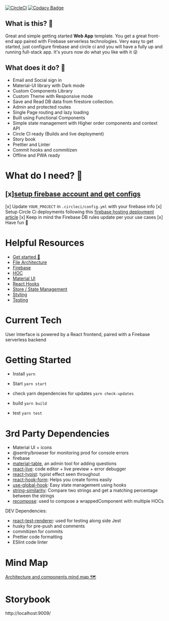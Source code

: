 [![CircleCI](https://circleci.com/gh/moskool/moskool-react-app.svg?style=svg&circle-token=25e17fbacf3e095631aba484af8169e19df89031)](https://moskool.com)
[![Codacy Badge](https://api.codacy.com/project/badge/Grade/0b57ecbebd9b431c8071e0e42fb89b7b)](https://www.codacy.com?utm_source=github.com&utm_medium=referral&utm_content=mo-sharif/MoSkool&utm_campaign=Badge_Grade)

## What is this? 🤩

Great and simple getting started **Web App** template. You get a great front-end app paired with Firebase serverless technologies. Very easy to get started, just configure firebase and circle ci and you will have a fully up and running full-stack app. It's yours now do what you like with it 😜

## What does it do? 🤔

- Email and Social sign in
- Material-UI library with Dark mode
- Custom Components Library
- Custom Theme with Responsive mode
- Save and Read DB data from firestore collection.
- Admin and protected routes
- Single Page routing and lazy loading
- Built using Functional Components
- Simple state management with Higher order components and context API
- Circle CI ready (Builds and live deployment)
- Story book
- Prettier and Linter
- Commit hooks and commitizen
- Offline and PWA ready

# What do I need? 🤘

## [x][setup firebase account and get configs](https://www.robinwieruch.de/complete-firebase-authentication-react-tutorial)

[x] Update `YOUR_PROJECT` in `.circleci/config.yml` with your firebase info
[x] Setup Circle Ci deployments following this [firebase hosting deployment article](https://circleci.com/blog/automatically-deploy-a-gatsby-site-to-firebase-hosting/)
[x] Keep in mind the Firebase DB rules update per your use cases
[x] Have fun 🤘

# Helpful Resources

- [Get started 🚀](docs/ONBOARDING.md)
- [File Architecture](docs/ARCHITECTURE.md)
- [Firebase](docs/FIREBASE.md)
- [HOC](docs/HOC.md)
- [Material UI](docs/MATERIAL.md)
- [React Hooks](docs/REACT_HOOKS.md)
- [Store / State Management](docs/STATE_MANAGEMENT.md)
- [Styling](docs/STYLING.md)
- [Testing](docs/TESTING.md)

# Current Tech

User Interface is powered by a React frontend, paired with a Firebase serverless backend

# Getting Started

- Install `yarn`
- Start `yarn start`

- check yarn dependencies for updates `yarn check-updates`
- build `yarn build`
- test `yarn test`

# 3rd Party Dependencies

- Material UI + icons
- @sentry/browser for monitoring prod for console errors
- firebase
- [material-table](https://material-table.com/#/), an admin tool for adding questions
- [react-live](https://github.com/FormidableLabs/react-live): code editor + live preview + error debugger
- [react-typist](https://github.com/jstejada/react-typist): typist effect seen throughout
- [react-hook-form](https://react-hook-form.com/get-started): Helps you create forms easily
- [use-global-hook](https://www.npmjs.com/package/use-global-hook): Easy state management using hooks
- [string-similarity](https://www.npmjs.com/package/string-similarity): Compare two strings and get a matching percentage between the strings
- [recompose](https://github.com/acdlite/recompose): used to compose a wrappedComponent with multiple HOCs

DEV Dependencies:

- [react-test-renderer](https://reactjs.org/docs/test-renderer.html): used for testing along side Jest
- husky for pre-push and comments
- commitizen for commits
- Prettier code formatting
- ESlint code linter

# Mind Map

[Architecture and components mind map 🗺](https://www.mindmeister.com/1454606428/pages-containers)

# Storybook

http://localhost:9009/
